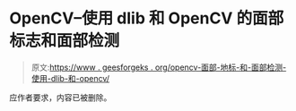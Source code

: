# OpenCV–使用 dlib 和 OpenCV 的面部标志和面部检测

> 原文:[https://www . geesforgeks . org/opencv-面部-地标-和-面部检测-使用-dlib-和-opencv/](https://www.geeksforgeeks.org/opencv-facial-landmarks-and-face-detection-using-dlib-and-opencv/)

应作者要求，内容已被删除。